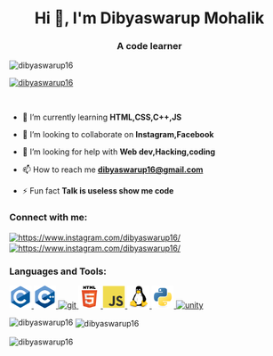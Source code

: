 <h1 align="center">Hi 👋, I'm Dibyaswarup Mohalik</h1>
<h3 align="center">A code learner</h3>

<p align="left"> <img src="https://komarev.com/ghpvc/?username=dibyaswarup16&label=Profile%20views&color=0e75b6&style=flat" alt="dibyaswarup16" /> </p>

<p align="left"> <a href="https://github.com/ryo-ma/github-profile-trophy"><img src="https://github-profile-trophy.vercel.app/?username=dibyaswarup16" alt="dibyaswarup16" /></a> </p>

<p align="left"> <a href="https://twitter.com/" target="blank"><img src="https://img.shields.io/twitter/follow/?logo=twitter&style=for-the-badge" alt="" /></a> </p>

- 🌱 I’m currently learning **HTML,CSS,C++,JS**

- 👯 I’m looking to collaborate on **Instagram,Facebook**

- 🤝 I’m looking for help with **Web dev,Hacking,coding**

- 📫 How to reach me **dibyaswarup16@gmail.com**

- ⚡ Fun fact **Talk is useless show me code**

<h3 align="left">Connect with me:</h3>
<p align="left">
<a href="https://fb.com/https://www.instagram.com/dibyaswarup16/" target="blank"><img align="center" src="https://raw.githubusercontent.com/rahuldkjain/github-profile-readme-generator/master/src/images/icons/Social/facebook.svg" alt="https://www.instagram.com/dibyaswarup16/" height="30" width="40" /></a>
<a href="https://instagram.com/https://www.instagram.com/dibyaswarup16/" target="blank"><img align="center" src="https://raw.githubusercontent.com/rahuldkjain/github-profile-readme-generator/master/src/images/icons/Social/instagram.svg" alt="https://www.instagram.com/dibyaswarup16/" height="30" width="40" /></a>
</p>

<h3 align="left">Languages and Tools:</h3>
<p align="left"> <a href="https://www.cprogramming.com/" target="_blank" rel="noreferrer"> <img src="https://raw.githubusercontent.com/devicons/devicon/master/icons/c/c-original.svg" alt="c" width="40" height="40"/> </a> <a href="https://www.w3schools.com/cpp/" target="_blank" rel="noreferrer"> <img src="https://raw.githubusercontent.com/devicons/devicon/master/icons/cplusplus/cplusplus-original.svg" alt="cplusplus" width="40" height="40"/> </a> <a href="https://git-scm.com/" target="_blank" rel="noreferrer"> <img src="https://www.vectorlogo.zone/logos/git-scm/git-scm-icon.svg" alt="git" width="40" height="40"/> </a> <a href="https://www.w3.org/html/" target="_blank" rel="noreferrer"> <img src="https://raw.githubusercontent.com/devicons/devicon/master/icons/html5/html5-original-wordmark.svg" alt="html5" width="40" height="40"/> </a> <a href="https://developer.mozilla.org/en-US/docs/Web/JavaScript" target="_blank" rel="noreferrer"> <img src="https://raw.githubusercontent.com/devicons/devicon/master/icons/javascript/javascript-original.svg" alt="javascript" width="40" height="40"/> </a> <a href="https://www.linux.org/" target="_blank" rel="noreferrer"> <img src="https://raw.githubusercontent.com/devicons/devicon/master/icons/linux/linux-original.svg" alt="linux" width="40" height="40"/> </a> <a href="https://www.python.org" target="_blank" rel="noreferrer"> <img src="https://raw.githubusercontent.com/devicons/devicon/master/icons/python/python-original.svg" alt="python" width="40" height="40"/> </a> <a href="https://unity.com/" target="_blank" rel="noreferrer"> <img src="https://www.vectorlogo.zone/logos/unity3d/unity3d-icon.svg" alt="unity" width="40" height="40"/> </a> </p>

<p><img align="left" src="https://github-readme-stats.vercel.app/api/top-langs?username=dibyaswarup16&show_icons=true&locale=en&layout=compact" alt="dibyaswarup16" /></p>

<p>&nbsp;<img align="center" src="https://github-readme-stats.vercel.app/api?username=dibyaswarup16&show_icons=true&locale=en" alt="dibyaswarup16" /></p>

<p><img align="center" src="https://github-readme-streak-stats.herokuapp.com/?user=dibyaswarup16&" alt="dibyaswarup16" /></p>
